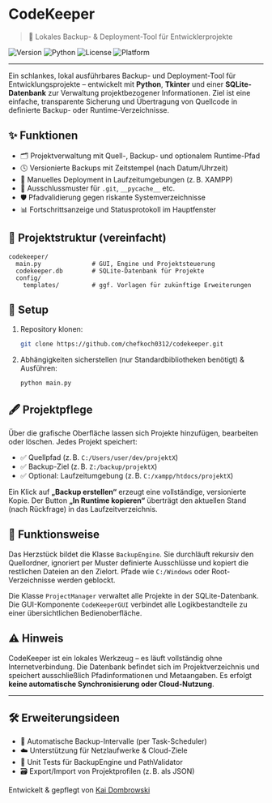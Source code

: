 # CodeKeeper
> 🧠 Lokales Backup- & Deployment-Tool für Entwicklerprojekte

![Version](https://img.shields.io/badge/version-1.0.0-blue)
![Python](https://img.shields.io/badge/Python-3.10%2B-blue)
![License](https://img.shields.io/badge/license-MIT-green)
![Platform](https://img.shields.io/badge/platform-Windows%20%7C%20Linux-lightgrey)

---

Ein schlankes, lokal ausführbares Backup- und Deployment-Tool für Entwicklungsprojekte – entwickelt mit **Python**, **Tkinter** und einer **SQLite-Datenbank** zur Verwaltung projektbezogener Informationen. Ziel ist eine einfache, transparente Sicherung und Übertragung von Quellcode in definierte Backup- oder Runtime-Verzeichnisse.

## ✨ Funktionen

- 🗂️ Projektverwaltung mit Quell-, Backup- und optionalem Runtime-Pfad
- 🕓 Versionierte Backups mit Zeitstempel (nach Datum/Uhrzeit)
- 🚀 Manuelles Deployment in Laufzeitumgebungen (z. B. XAMPP)
- 🧹 Ausschlussmuster für `.git`, `__pycache__` etc.
- 🛡️ Pfadvalidierung gegen riskante Systemverzeichnisse
- 📊 Fortschrittsanzeige und Statusprotokoll im Hauptfenster

## 📁 Projektstruktur (vereinfacht)

```
codekeeper/
  main.py              # GUI, Engine und Projektsteuerung
  codekeeper.db        # SQLite-Datenbank für Projekte
  config/
    templates/         # ggf. Vorlagen für zukünftige Erweiterungen
```

## 🔧 Setup

1. Repository klonen:

   ```bash
   git clone https://github.com/chefkoch0312/codekeeper.git
   ```

2. Abhängigkeiten sicherstellen (nur Standardbibliotheken benötigt) & Ausführen:

   ```bash
   python main.py
   ```

## 🖋️ Projektpflege

Über die grafische Oberfläche lassen sich Projekte hinzufügen, bearbeiten oder löschen. Jedes Projekt speichert:

- ✅ Quellpfad (z. B. `C:/Users/user/dev/projektX`)
- ✅ Backup-Ziel (z. B. `Z:/backup/projektX`)
- ✅ Optional: Laufzeitumgebung (z. B. `C:/xampp/htdocs/projektX`)

Ein Klick auf **„Backup erstellen“** erzeugt eine vollständige, versionierte Kopie. Der Button **„In Runtime kopieren“** überträgt den aktuellen Stand (nach Rückfrage) in das Laufzeitverzeichnis.

## 🧠 Funktionsweise

Das Herzstück bildet die Klasse `BackupEngine`. Sie durchläuft rekursiv den Quellordner, ignoriert per Muster definierte Ausschlüsse und kopiert die restlichen Dateien an den Zielort. Pfade wie `C:/Windows` oder Root-Verzeichnisse werden geblockt.

Die Klasse `ProjectManager` verwaltet alle Projekte in der SQLite-Datenbank. Die GUI-Komponente `CodeKeeperGUI` verbindet alle Logikbestandteile zu einer übersichtlichen Bedienoberfläche.

## ⚠️ Hinweis

CodeKeeper ist ein lokales Werkzeug – es läuft vollständig ohne Internetverbindung. Die Datenbank befindet sich im Projektverzeichnis und speichert ausschließlich Pfadinformationen und Metaangaben. Es erfolgt **keine automatische Synchronisierung oder Cloud-Nutzung**.

---

## 🛠️ Erweiterungsideen

- 🔄 Automatische Backup-Intervalle (per Task-Scheduler)
- ☁️ Unterstützung für Netzlaufwerke & Cloud-Ziele
- 🧪 Unit Tests für BackupEngine und PathValidator
- 🗃️ Export/Import von Projektprofilen (z. B. als JSON)

Entwickelt & gepflegt von [Kai Dombrowski](https://kado-ber.de/)
